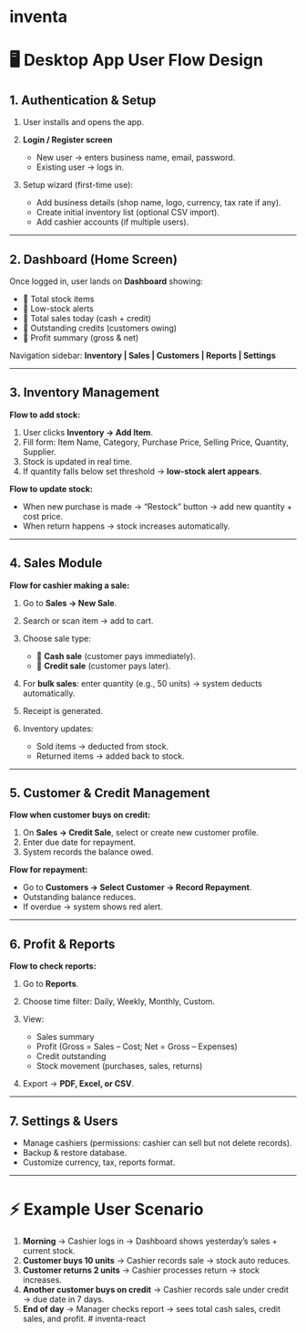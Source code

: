 # inventa

# 🖥️ Desktop App User Flow Design

## 1. **Authentication & Setup**

1. User installs and opens the app.
2. **Login / Register screen**

   - New user → enters business name, email, password.
   - Existing user → logs in.

3. Setup wizard (first-time use):

   - Add business details (shop name, logo, currency, tax rate if any).
   - Create initial inventory list (optional CSV import).
   - Add cashier accounts (if multiple users).

---

## 2. **Dashboard (Home Screen)**

Once logged in, user lands on **Dashboard** showing:

- 🔹 Total stock items
- 🔹 Low-stock alerts
- 🔹 Total sales today (cash + credit)
- 🔹 Outstanding credits (customers owing)
- 🔹 Profit summary (gross & net)

Navigation sidebar: **Inventory | Sales | Customers | Reports | Settings**

---

## 3. **Inventory Management**

**Flow to add stock:**

1. User clicks **Inventory → Add Item**.
2. Fill form: Item Name, Category, Purchase Price, Selling Price, Quantity, Supplier.
3. Stock is updated in real time.
4. If quantity falls below set threshold → **low-stock alert appears**.

**Flow to update stock:**

- When new purchase is made → “Restock” button → add new quantity + cost price.
- When return happens → stock increases automatically.

---

## 4. **Sales Module**

**Flow for cashier making a sale:**

1. Go to **Sales → New Sale**.
2. Search or scan item → add to cart.
3. Choose sale type:

   - 🔹 **Cash sale** (customer pays immediately).
   - 🔹 **Credit sale** (customer pays later).

4. For **bulk sales**: enter quantity (e.g., 50 units) → system deducts automatically.
5. Receipt is generated.
6. Inventory updates:

   - Sold items → deducted from stock.
   - Returned items → added back to stock.

---

## 5. **Customer & Credit Management**

**Flow when customer buys on credit:**

1. On **Sales → Credit Sale**, select or create new customer profile.
2. Enter due date for repayment.
3. System records the balance owed.

**Flow for repayment:**

- Go to **Customers → Select Customer → Record Repayment**.
- Outstanding balance reduces.
- If overdue → system shows red alert.

---

## 6. **Profit & Reports**

**Flow to check reports:**

1. Go to **Reports**.
2. Choose time filter: Daily, Weekly, Monthly, Custom.
3. View:

   - Sales summary
   - Profit (Gross = Sales – Cost; Net = Gross – Expenses)
   - Credit outstanding
   - Stock movement (purchases, sales, returns)

4. Export → **PDF, Excel, or CSV**.

---

## 7. **Settings & Users**

- Manage cashiers (permissions: cashier can sell but not delete records).
- Backup & restore database.
- Customize currency, tax, reports format.

---

# ⚡ Example User Scenario

1. **Morning** → Cashier logs in → Dashboard shows yesterday’s sales + current stock.
2. **Customer buys 10 units** → Cashier records sale → stock auto reduces.
3. **Customer returns 2 units** → Cashier processes return → stock increases.
4. **Another customer buys on credit** → Cashier records sale under credit → due date in 7 days.
5. **End of day** → Manager checks report → sees total cash sales, credit sales, and profit.
#   i n v e n t a - r e a c t  
 